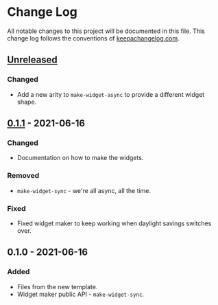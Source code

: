 # Change Log
All notable changes to this project will be documented in this file. This change log follows the conventions of [keepachangelog.com](http://keepachangelog.com/).

## [Unreleased]
### Changed
- Add a new arity to `make-widget-async` to provide a different widget shape.

## [0.1.1] - 2021-06-16
### Changed
- Documentation on how to make the widgets.

### Removed
- `make-widget-sync` - we're all async, all the time.

### Fixed
- Fixed widget maker to keep working when daylight savings switches over.

## 0.1.0 - 2021-06-16
### Added
- Files from the new template.
- Widget maker public API - `make-widget-sync`.

[Unreleased]: https://sourcehost.site/your-name/helloworld/compare/0.1.1...HEAD
[0.1.1]: https://sourcehost.site/your-name/helloworld/compare/0.1.0...0.1.1

